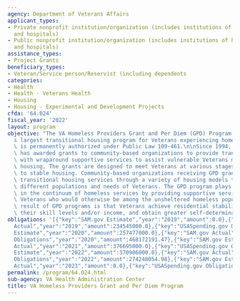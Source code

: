 ```yaml
---
agency: Department of Veterans Affairs
applicant_types:
- Private nonprofit institution/organization (includes institutions of higher education
  and hospitals)
- Public nonprofit institution/organization (includes institutions of higher education
  and hospitals)
assistance_types:
- Project Grants
beneficiary_types:
- Veteran/Service person/Reservist (including dependents
categories:
- Health
- Health - Veterans Health
- Housing
- Housing - Experimental and Development Projects
cfda: '64.024'
fiscal_year: '2022'
layout: program
objective: "The VA Homeless Providers Grant and Per Diem (GPD) Program is VA\u2019\
  s largest transitional housing program for Veterans experiencing homelessness and\
  \ is permanently authorized under Public Law 109-461.\n\nSince 1994, the GPD Program\
  \ has awarded grants to community-based organizations to provide transitional housing\
  \ with wraparound supportive services to assist vulnerable Veterans move into permanent\
  \ housing. The grants are designed to meet Veterans at various stages as they move\
  \ to stable housing. Community-based organizations receiving GPD grants offer focused\
  \ transitional housing services through a variety of housing models targeted to\
  \ different populations and needs of Veterans. The GPD program plays a vital role\
  \ in the continuum of homeless services by providing supportive services to those\
  \ Veterans who would otherwise be among the unsheltered homeless population. The\
  \ result of GPD programs is that Veterans achieve residential stability, increase\
  \ their skill levels and/or income, and obtain greater self-determination."
obligations: '[{"key":"SAM.gov Estimate","year":"2019","amount":0.0},{"key":"SAM.gov
  Actual","year":"2019","amount":234545000.0},{"key":"USASpending.gov Obligations","year":"2019","amount":199689540.47},{"key":"SAM.gov
  Estimate","year":"2020","amount":257477000.0},{"key":"SAM.gov Actual","year":"2020","amount":0.0},{"key":"USASpending.gov
  Obligations","year":"2020","amount":468172191.47},{"key":"SAM.gov Estimate","year":"2021","amount":265139000.0},{"key":"SAM.gov
  Actual","year":"2021","amount":376695000.0},{"key":"USASpending.gov Obligations","year":"2021","amount":121384668.0},{"key":"SAM.gov
  Estimate","year":"2022","amount":370906000.0},{"key":"SAM.gov Actual","year":"2022","amount":370906000.0},{"key":"USASpending.gov
  Obligations","year":"2022","amount":274248054.98},{"key":"SAM.gov Estimate","year":"2023","amount":276368000.0},{"key":"SAM.gov
  Actual","year":"2023","amount":0.0},{"key":"USASpending.gov Obligations","year":"2023","amount":262017456.95}]'
permalink: /program/64.024.html
sub-agency: VA Health Administration Center
title: VA Homeless Providers Grant and Per Diem Program
---
```

